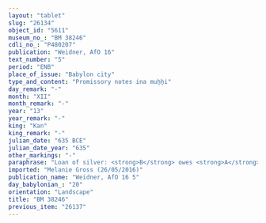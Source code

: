 ```yaml
---
layout: "tablet"
slug: "26134"
object_id: "5611"
museum_no_: "BM 38246"
cdli_no_: "P480207"
publication: "Weidner, AfO 16"
text_number: "5"
period: "ENB"
place_of_issue: "Babylon city"
type_and_content: "Promissory notes ina muẖẖi"
day_remark: "-"
month: "XII"
month_remark: "-"
year: "13"
year_remark: "-"
king: "Kan"
king_remark: "-"
julian_date: "635 BCE"
julian_date_year: "635"
other_markings: "-"
paraphrase: "Loan of silver: <strong>B</strong> owes <strong>A</strong> 1 1/3 minas and 2 &frac12; shekels of silver. As soon as the purchase price in D&ucirc;zu (IV), after the barley harvest, is set (<em>uzuzzu</em>) in Babylon, <strong>B</strong> will give to <strong>A</strong> 200 kor (3,600 l) of barley. <strong>B</strong> will pay the remainder (<em>&scaron;ittu</em>) of the silver <em>which is left</em> (<em>r&acirc;hu</em>) without interest (<em>qaqqadu</em>) within one year (<em>ina ṭuppi</em>). 4 witnesses and the scribe.<br /> &nbsp;<br /> <strong>A</strong> = &Scaron;umu-ukīn/Isināya; <strong>B</strong> = Marduk-&scaron;ākin-&scaron;umi/Mukallim; Scribe = Nummuru//&Scaron;ig&ucirc;a<br /> &nbsp;"
imported: "Melanie Gross (26/05/2016)"
publication_name: "Weidner, AfO 16 5"
day_babylonian_: "20"
orientation: "Landscape"
title: "BM 38246"
previous_item: "26137"
---
```

